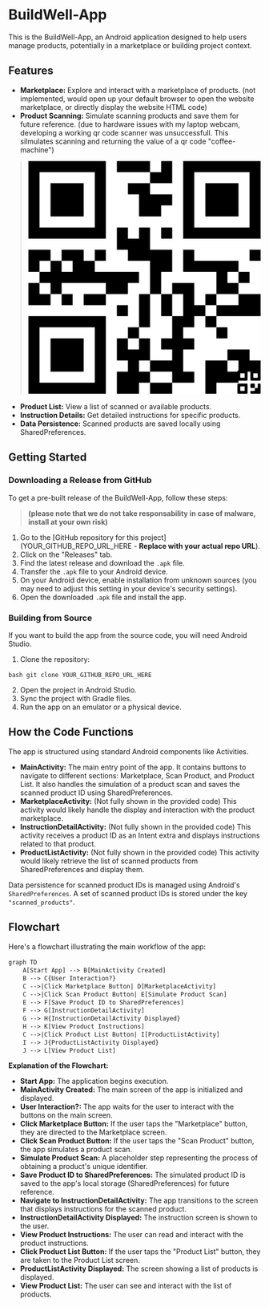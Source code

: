 # BuildWell-App

This is the BuildWell-App, an Android application designed to help users manage products, potentially in a marketplace or building project context.

## Features

*   **Marketplace:** Explore and interact with a marketplace of products. (not implemented, would open up your default browser to open the website marketplace, or directly display the website HTML code)
*   **Product Scanning:** Simulate scanning products and save them for future reference. (due to hardware issues with my laptop webcam, developing a working qr code scanner was unsuccessfull. This silmulates scanning and returning the value of a qr code "coffee-machine")
> ![QRcode](image.png)

*   **Product List:** View a list of scanned or available products.
*   **Instruction Details:** Get detailed instructions for specific products.
*   **Data Persistence:** Scanned products are saved locally using SharedPreferences.

## Getting Started

### Downloading a Release from GitHub

To get a pre-built release of the BuildWell-App, follow these steps:

> **(please note that we do not take responsability in case of malware, install at your own risk)**

1.  Go to the [GitHub repository for this project](YOUR_GITHUB_REPO_URL_HERE - **Replace with your actual repo URL**).
2.  Click on the "Releases" tab.
3.  Find the latest release and download the `.apk` file.
4.  Transfer the `.apk` file to your Android device.
5.  On your Android device, enable installation from unknown sources (you may need to adjust this setting in your device's security settings).
6.  Open the downloaded `.apk` file and install the app.

### Building from Source

If you want to build the app from the source code, you will need Android Studio.

1.  Clone the repository:
```
bash git clone YOUR_GITHUB_REPO_URL_HERE
```

2.  Open the project in Android Studio.
3.  Sync the project with Gradle files.
4.  Run the app on an emulator or a physical device.

## How the Code Functions

The app is structured using standard Android components like Activities.

*   **MainActivity:** The main entry point of the app. It contains buttons to navigate to different sections: Marketplace, Scan Product, and Product List. It also handles the simulation of a product scan and saves the scanned product ID using SharedPreferences.
*   **MarketplaceActivity:** (Not fully shown in the provided code) This activity would likely handle the display and interaction with the product marketplace.
*   **InstructionDetailActivity:** (Not fully shown in the provided code) This activity receives a product ID as an Intent extra and displays instructions related to that product.
*   **ProductListActivity:** (Not fully shown in the provided code) This activity would likely retrieve the list of scanned products from SharedPreferences and display them.

Data persistence for scanned product IDs is managed using Android's `SharedPreferences`. A set of scanned product IDs is stored under the key `"scanned_products"`.

## Flowchart

Here's a flowchart illustrating the main workflow of the app:
```mermaid 
graph TD
    A[Start App] --> B[MainActivity Created]
    B --> C{User Interaction?}
    C -->|Click Marketplace Button| D[MarketplaceActivity]
    C -->|Click Scan Product Button| E[Simulate Product Scan]
    E --> F[Save Product ID to SharedPreferences]
    F --> G[InstructionDetailActivity]
    G --> H{InstructionDetailActivity Displayed}
    H --> K[View Product Instructions]
    C -->|Click Product List Button| I[ProductListActivity]
    I --> J{ProductListActivity Displayed}
    J --> L[View Product List]

```
**Explanation of the Flowchart:**

*   **Start App:** The application begins execution.
*   **MainActivity Created:** The main screen of the app is initialized and displayed.
*   **User Interaction?:** The app waits for the user to interact with the buttons on the main screen.
*   **Click Marketplace Button:** If the user taps the "Marketplace" button, they are directed to the Marketplace screen.
*   **Click Scan Product Button:** If the user taps the "Scan Product" button, the app simulates a product scan.
*   **Simulate Product Scan:** A placeholder step representing the process of obtaining a product's unique identifier.
*   **Save Product ID to SharedPreferences:** The simulated product ID is saved to the app's local storage (SharedPreferences) for future reference.
*   **Navigate to InstructionDetailActivity:** The app transitions to the screen that displays instructions for the scanned product.
*   **InstructionDetailActivity Displayed:** The instruction screen is shown to the user.
*   **View Product Instructions:** The user can read and interact with the product instructions.
*   **Click Product List Button:** If the user taps the "Product List" button, they are taken to the Product List screen.
*   **ProductListActivity Displayed:** The screen showing a list of products is displayed.
*   **View Product List:** The user can see and interact with the list of products.

